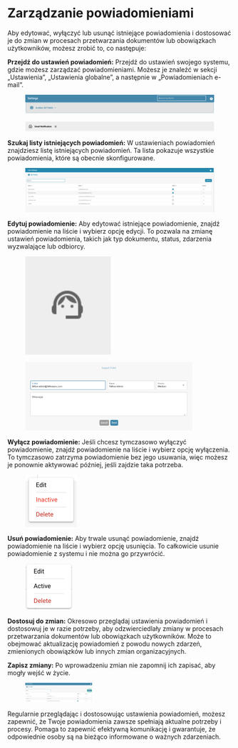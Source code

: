 # Zarządzanie powiadomieniami

Aby edytować, wyłączyć lub usunąć istniejące powiadomienia i dostosować je do zmian w procesach przetwarzania dokumentów lub obowiązkach użytkowników, możesz zrobić to, co następuje:

**Przejdź do ustawień powiadomień:** Przejdź do ustawień swojego systemu, gdzie możesz zarządzać powiadomieniami. Możesz je znaleźć w sekcji „Ustawienia”, „Ustawienia globalne”, a następnie w „Powiadomieniach e-mail”.

<figure><img src="../../../../.gitbook/assets/image (5) (1).png" alt=""><figcaption></figcaption></figure>

<figure><img src="../../../../.gitbook/assets/image (6) (1).png" alt=""><figcaption></figcaption></figure>

**Szukaj listy istniejących powiadomień:** W ustawieniach powiadomień znajdziesz listę istniejących powiadomień. Ta lista pokazuje wszystkie powiadomienia, które są obecnie skonfigurowane.

<figure><img src="../../../../.gitbook/assets/image (6).png" alt=""><figcaption></figcaption></figure>

**Edytuj powiadomienie:** Aby edytować istniejące powiadomienie, znajdź powiadomienie na liście i wybierz opcję edycji. To pozwala na zmianę ustawień powiadomienia, takich jak typ dokumentu, status, zdarzenia wyzwalające lub odbiorcy.

<figure><img src="../../../../.gitbook/assets/image (1) (1) (1).png" alt="" width="192"><figcaption></figcaption></figure>

<figure><img src="../../../../.gitbook/assets/image (2) (1).png" alt="" width="375"><figcaption></figcaption></figure>

**Wyłącz powiadomienie:** Jeśli chcesz tymczasowo wyłączyć powiadomienie, znajdź powiadomienie na liście i wybierz opcję wyłączenia. To tymczasowo zatrzyma powiadomienie bez jego usuwania, więc możesz je ponownie aktywować później, jeśli zajdzie taka potrzeba.

<figure><img src="../../../../.gitbook/assets/image (3) (1).png" alt="" width="116"><figcaption></figcaption></figure>

**Usuń powiadomienie:** Aby trwale usunąć powiadomienie, znajdź powiadomienie na liście i wybierz opcję usunięcia. To całkowicie usunie powiadomienie z systemu i nie można go przywrócić.

<figure><img src="../../../../.gitbook/assets/image (4) (1).png" alt="" width="106"><figcaption></figcaption></figure>

**Dostosuj do zmian:** Okresowo przeglądaj ustawienia powiadomień i dostosowuj je w razie potrzeby, aby odzwierciedlały zmiany w procesach przetwarzania dokumentów lub obowiązkach użytkowników. Może to obejmować aktualizację powiadomień z powodu nowych zdarzeń, zmienionych obowiązków lub innych zmian organizacyjnych.

**Zapisz zmiany:** Po wprowadzeniu zmian nie zapomnij ich zapisać, aby mogły wejść w życie.

<figure><img src="../../../../.gitbook/assets/image (7).png" alt="" width="150"><figcaption></figcaption></figure>

Regularnie przeglądając i dostosowując ustawienia powiadomień, możesz zapewnić, że Twoje powiadomienia zawsze spełniają aktualne potrzeby i procesy. Pomaga to zapewnić efektywną komunikację i gwarantuje, że odpowiednie osoby są na bieżąco informowane o ważnych zdarzeniach.